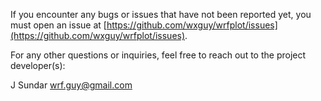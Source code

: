If you encounter any bugs or issues that have not been reported yet, you must open an issue at [https://github.com/wxguy/wrfplot/issues](https://github.com/wxguy/wrfplot/issues).

For any other questions or inquiries, feel free to reach out to the project developer(s):

J Sundar <wrf.guy@gmail.com>
